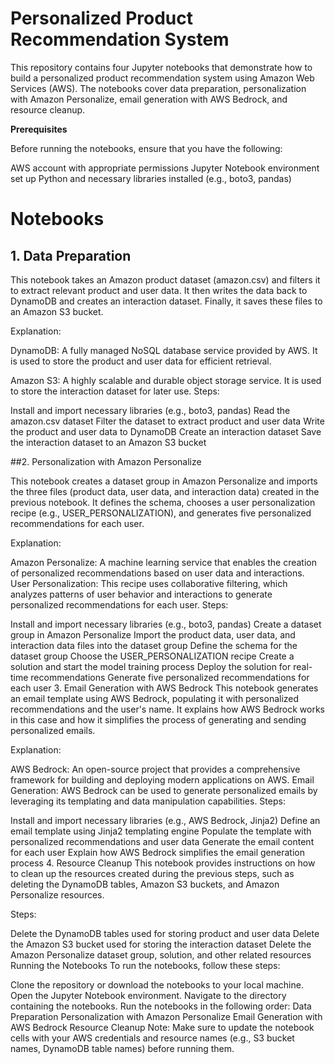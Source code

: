 # Personalized Product Recommendation System

This repository contains four Jupyter notebooks that demonstrate how to build a personalized product recommendation system using Amazon Web Services (AWS). The notebooks cover data preparation, personalization with Amazon Personalize, email generation with AWS Bedrock, and resource cleanup.

**Prerequisites**

Before running the notebooks, ensure that you have the following:

AWS account with appropriate permissions
Jupyter Notebook environment set up
Python and necessary libraries installed (e.g., boto3, pandas)

# Notebooks

## 1. Data Preparation

This notebook takes an Amazon product dataset (amazon.csv) and filters it to extract relevant product and user data. It then writes the data back to DynamoDB and creates an interaction dataset. Finally, it saves these files to an Amazon S3 bucket.

Explanation:

DynamoDB: A fully managed NoSQL database service provided by AWS. It is used to store the product and user data for efficient retrieval.

Amazon S3: A highly scalable and durable object storage service. It is used to store the interaction dataset for later use.
Steps:

Install and import necessary libraries (e.g., boto3, pandas)
Read the amazon.csv dataset
Filter the dataset to extract product and user data
Write the product and user data to DynamoDB
Create an interaction dataset
Save the interaction dataset to an Amazon S3 bucket

##2. Personalization with Amazon Personalize

This notebook creates a dataset group in Amazon Personalize and imports the three files (product data, user data, and interaction data) created in the previous notebook. It defines the schema, chooses a user personalization recipe (e.g., USER_PERSONALIZATION), and generates five personalized recommendations for each user.

Explanation:

Amazon Personalize: A machine learning service that enables the creation of personalized recommendations based on user data and interactions.
User Personalization: This recipe uses collaborative filtering, which analyzes patterns of user behavior and interactions to generate personalized recommendations for each user.
Steps:

Install and import necessary libraries (e.g., boto3, pandas)
Create a dataset group in Amazon Personalize
Import the product data, user data, and interaction data files into the dataset group
Define the schema for the dataset group
Choose the USER_PERSONALIZATION recipe
Create a solution and start the model training process
Deploy the solution for real-time recommendations
Generate five personalized recommendations for each user
3. Email Generation with AWS Bedrock
This notebook generates an email template using AWS Bedrock, populating it with personalized recommendations and the user's name. It explains how AWS Bedrock works in this case and how it simplifies the process of generating and sending personalized emails.

Explanation:

AWS Bedrock: An open-source project that provides a comprehensive framework for building and deploying modern applications on AWS.
Email Generation: AWS Bedrock can be used to generate personalized emails by leveraging its templating and data manipulation capabilities.
Steps:

Install and import necessary libraries (e.g., AWS Bedrock, Jinja2)
Define an email template using Jinja2 templating engine
Populate the template with personalized recommendations and user data
Generate the email content for each user
Explain how AWS Bedrock simplifies the email generation process
4. Resource Cleanup
This notebook provides instructions on how to clean up the resources created during the previous steps, such as deleting the DynamoDB tables, Amazon S3 buckets, and Amazon Personalize resources.

Steps:

Delete the DynamoDB tables used for storing product and user data
Delete the Amazon S3 bucket used for storing the interaction dataset
Delete the Amazon Personalize dataset group, solution, and other related resources
Running the Notebooks
To run the notebooks, follow these steps:

Clone the repository or download the notebooks to your local machine.
Open the Jupyter Notebook environment.
Navigate to the directory containing the notebooks.
Run the notebooks in the following order:
Data Preparation
Personalization with Amazon Personalize
Email Generation with AWS Bedrock
Resource Cleanup
Note: Make sure to update the notebook cells with your AWS credentials and resource names (e.g., S3 bucket names, DynamoDB table names) before running them.
